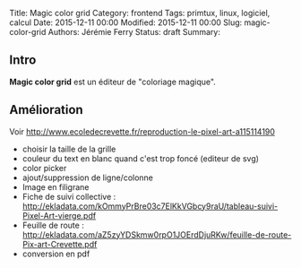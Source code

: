 Title: Magic color grid
Category: frontend
Tags: primtux, linux, logiciel, calcul
Date: 2015-12-11 00:00
Modified: 2015-12-11 00:00
Slug: magic-color-grid
Authors: Jérémie Ferry
Status: draft
Summary:

## Intro

**Magic color grid** est un éditeur de "coloriage magique".

## Amélioration

Voir http://www.ecoledecrevette.fr/reproduction-le-pixel-art-a115114190

* choisir la taille de la grille
* couleur du text en blanc quand c'est trop foncé (editeur de svg)
* color picker
* ajout/suppression de ligne/colonne
* Image en filigrane
* Fiche de suivi collective : http://ekladata.com/kOmmyPrBre03c7ElKkVGbcy9raU/tableau-suivi-Pixel-Art-vierge.pdf
* Feuille de route : http://ekladata.com/aZ5zyYDSkmw0rpO1JOErdDjuRKw/feuille-de-route-Pix-art-Crevette.pdf
* conversion en pdf

